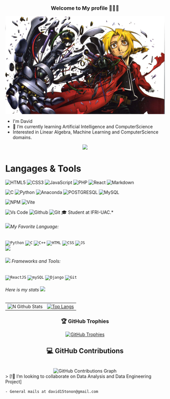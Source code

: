 
<!-- markdownlint-disable MD033 MD041 -->
<p align="center">
  <h3 align="center">Welcome to My profile 👾👾👾</h3>
</p>
<img align="center" src="https://github.com/david15tonon/david15tonon/blob/main/profile.jpg" >

* I'm David
*  🌱 I’m currently learning Artificial Intelligence and ComputerScience
* Interested in Linear Algebra, Machine Learning and ComputerScience domains.
<p align="center">
  <img src="https://readme-typing-svg.demolab.com/?lines=Hello World!!;I'm a Python Junior Developper; I'm AI and ComputerScience student; 👾👾👾👾👾👾👾👾👾👾👾👾👾👾👾;">
</p>

# Langages & Tools

![HTML5](https://img.shields.io/badge/HTML5-E34F26?style=for-the-badge&logo=html5&logoColor=white)
![CSS3](https://img.shields.io/badge/CSS3-1572B6?style=for-the-badge&logo=css3&logoColor=white)
![JavaScript](https://img.shields.io/badge/JavaScript-323330?style=for-the-badge&logo=javascript&logoColor=F7DF1E)
![PHP](https://img.shields.io/badge/PHP-777BB4?style=for-the-badge&logo=php&logoColor=white)
![React](https://img.shields.io/badge/React-20232A?style=for-the-badge&logo=react&logoColor=61DAFB)
![Markdown](https://img.shields.io/badge/Markdown-000000?style=for-the-badge&logo=markdown&logoColor=white)

![C](https://img.shields.io/badge/C-00599C?style=for-the-badge&logo=c&logoColor=white)
![Python](https://img.shields.io/badge/Python-FFD43B?style=for-the-badge&logo=python&logoColor=blue)
![Anaconda](https://img.shields.io/badge/conda-342B029.svg?&style=for-the-badge&logo=anaconda&logoColor=white)
![POSTGRESQL](https://img.shields.io/badge/PostgreSQL-316192?style=for-the-badge&logo=postgresql&logoColor=white)
![MySQL](https://img.shields.io/badge/MySQL-005C84?style=for-the-badge&logo=mysql&logoColor=white)



![NPM](https://img.shields.io/badge/npm-CB3837?style=for-the-badge&logo=npm&logoColor=white)
![Vite](https://img.shields.io/badge/Vite-B73BFE?style=for-the-badge&logo=vite&logoColor=FFD62E)

![Vs Code](https://img.shields.io/badge/VSCode-0078D4?style=for-the-badge&logo=visual%20studio%20code&logoColor=white)
![Github](https://img.shields.io/badge/GitHub-100000?style=for-the-badge&logo=github&logoColor=white)
![Git](https://img.shields.io/badge/GIT-E44C30?style=for-the-badge&logo=git&logoColor=white)
 🎓 Student at IFRI-UAC.*

###### *<img src="https://media0.giphy.com/media/SqYhwWASzIrjjq07u8/200w.webp?cid=ecf05e475gkndp9379fxllqfhbet5s7wigrkj492lpi0go0s&rid=200w.webp" height="30" ></img>My Favorite Language:*


<code><img height="50" src="https://img.shields.io/badge/python-%233776AB.svg?&style=flat-square&logo=python&logoColor=white" title="Python" alt="Python"></code>
<code><img height="50" src="https://img.shields.io/badge/c%20-%2300599C.svg?&style=for-the-badge&logo=c&logoColor=white" title="C" alt="C"></code>
<code><img height="50" src="https://img.shields.io/badge/c++%20-%2300599C.svg?&style=for-the-badge&logo=c%2B%2B&logoColor=white" title="C++" alt="C++"></code>
<code><img height="50" src="https://img.shields.io/badge/html-%23239120.svg?&style=flat-square&logo=html5&logoColor=white" title="HTML5" alt="HTML"></code>
<code><img height="50" src="https://img.shields.io/badge/css3%20-%231572B6.svg?&style=for-the-badge&logo=css3&logoColor=white" title="CSS" alt="CSS"></code>
<code><img height="50" src="https://img.shields.io/badge/javascript-%23F7DF1E.svg?&style=flat-square&logo=javascript&logoColor=black&labelColor=white" title="JS" alt="JS"></code>
<code>	<img height="50" src="https://img.shields.io/badge/markdown-%23000000.svg?&style=for-the-badge&logo=markdown&logoColor=white"/> </code>
###### *<img src="https://media4.giphy.com/media/kZil2V0A3W7ksWTuQn/200w.webp?cid=ecf05e47helmh11la4n0y3pvhuqr8mcovp86sh61nt5rgo87&rid=200w.webp" height="30" ></img> Frameworks and Tools:*
<code><img height="50" src="https://img.shields.io/badge/react%20-%2320232a.svg?&style=for-the-badge&logo=react&logoColor=%2361DAFB" title="ReactJS" alt="ReactJS"></code>
<code><img height="50" src="https://img.shields.io/badge/mysql-%2300f.svg?&style=for-the-badge&logo=mysql&logoColor=white" title="mySQL" alt="mySQL"></code>
<code><img height="50" src="https://img.shields.io/badge/flask%20-%23000.svg?&style=for-the-badge&logo=flask&logoColor=white" title="Django" alt="Django"></code>
<code><img height="50" src="https://img.shields.io/badge/git%20-%23F05033.svg?&style=for-the-badge&logo=git&logoColor=white" alt="Git"/></code>
###### *Here is my  stats <img src="https://media2.giphy.com/media/TjdjGJc9ti9RIFk0IJ/200w.webp?cid=ecf05e47helmh11la4n0y3pvhuqr8mcovp86sh61nt5rgo87&rid=200w.webp" height="30"></img>*
|       |      |
|  ---        |       --- |
| <img align="left" alt="N Github Stats" src="https://github-readme-stats.vercel.app/api?username=david15tonon&show_icons=true&hide_border=true&count_private=true" />      | [![Top Langs](https://github-readme-stats.vercel.app/api/top-langs/?username=david15tonon&layout=compact)](https://github.com/anuraghazra/github-readme-stats)   |
<h3 align="center">🏆 GitHub Trophies</h3>
<p align="center">
    <a href="https://github-profile-trophy.vercel.app/?username=david15tonon" target="_blank">
        <img src="https://github-profile-trophy.vercel.app/?username=david15tonon&theme=darkhub&no-frame=true" alt="GitHub Trophies" />
    </a>
</p>

<!-- START NEW SECTION -->
<div>
    <h2 align="center">💻 GitHub Contributions</h2>
    <br>
    <div align="center">
        <img src="https://github-readme-activity-graph.vercel.app/graph?username=david15tonon&bg_color=09131B&color=FF7F00&line=FF7F00&point=FF7F00&hide_border=true&area=true" alt="GitHub Contributions Graph" />
    </div>
</div>
> [!👯 I’m looking to collaborate on  Data Analysis and Data Engineering Project]

    - General mails at david15tonon@gmail.com

